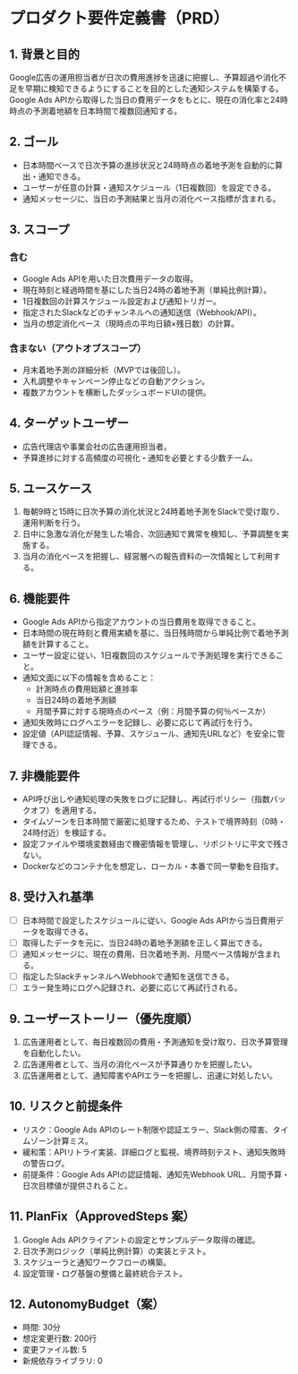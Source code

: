 # プロダクト要件定義書（PRD）

## 1. 背景と目的
Google広告の運用担当者が日次の費用進捗を迅速に把握し、予算超過や消化不足を早期に検知できるようにすることを目的とした通知システムを構築する。Google Ads APIから取得した当日の費用データをもとに、現在の消化率と24時時点の予測着地額を日本時間で複数回通知する。

## 2. ゴール
- 日本時間ベースで日次予算の進捗状況と24時時点の着地予測を自動的に算出・通知できる。
- ユーザーが任意の計算・通知スケジュール（1日複数回）を設定できる。
- 通知メッセージに、当日の予測結果と当月の消化ペース指標が含まれる。

## 3. スコープ
### 含む
- Google Ads APIを用いた日次費用データの取得。
- 現在時刻と経過時間を基にした当日24時の着地予測（単純比例計算）。
- 1日複数回の計算スケジュール設定および通知トリガー。
- 指定されたSlackなどのチャンネルへの通知送信（Webhook/API）。
- 当月の想定消化ペース（現時点の平均日額×残日数）の計算。

### 含まない（アウトオブスコープ）
- 月末着地予測の詳細分析（MVPでは後回し）。
- 入札調整やキャンペーン停止などの自動アクション。
- 複数アカウントを横断したダッシュボードUIの提供。

## 4. ターゲットユーザー
- 広告代理店や事業会社の広告運用担当者。
- 予算進捗に対する高頻度の可視化・通知を必要とする少数チーム。

## 5. ユースケース
1. 毎朝9時と15時に日次予算の消化状況と24時着地予測をSlackで受け取り、運用判断を行う。
2. 日中に急激な消化が発生した場合、次回通知で異常を検知し、予算調整を実施する。
3. 当月の消化ペースを把握し、経営層への報告資料の一次情報として利用する。

## 6. 機能要件
- Google Ads APIから指定アカウントの当日費用を取得できること。
- 日本時間の現在時刻と費用実績を基に、当日残時間から単純比例で着地予測額を計算すること。
- ユーザー設定に従い、1日複数回のスケジュールで予測処理を実行できること。
- 通知文面に以下の情報を含めること：
  - 計測時点の費用総額と進捗率
  - 当日24時の着地予測額
  - 月間予算に対する現時点のペース（例：月間予算の何％ペースか）
- 通知失敗時にログへエラーを記録し、必要に応じて再試行を行う。
- 設定値（API認証情報、予算、スケジュール、通知先URLなど）を安全に管理できる。

## 7. 非機能要件
- API呼び出しや通知処理の失敗をログに記録し、再試行ポリシー（指数バックオフ）を適用する。
- タイムゾーンを日本時間で厳密に処理するため、テストで境界時刻（0時・24時付近）を検証する。
- 設定ファイルや環境変数経由で機密情報を管理し、リポジトリに平文で残さない。
- Dockerなどのコンテナ化を想定し、ローカル・本番で同一挙動を目指す。

## 8. 受け入れ基準
- [ ] 日本時間で設定したスケジュールに従い、Google Ads APIから当日費用データを取得できる。
- [ ] 取得したデータを元に、当日24時の着地予測額を正しく算出できる。
- [ ] 通知メッセージに、現在の費用、日次着地予測、月間ペース情報が含まれる。
- [ ] 指定したSlackチャンネルへWebhookで通知を送信できる。
- [ ] エラー発生時にログへ記録され、必要に応じて再試行される。

## 9. ユーザーストーリー（優先度順）
1. 広告運用者として、毎日複数回の費用・予測通知を受け取り、日次予算管理を自動化したい。
2. 広告運用者として、当月の消化ペースが予算通りかを把握したい。
3. 広告運用者として、通知障害やAPIエラーを把握し、迅速に対処したい。

## 10. リスクと前提条件
- リスク：Google Ads APIのレート制限や認証エラー、Slack側の障害、タイムゾーン計算ミス。
- 緩和策：APIリトライ実装、詳細ログと監視、境界時刻テスト、通知失敗時の警告ログ。
- 前提条件：Google Ads APIの認証情報、通知先Webhook URL、月間予算・日次目標値が提供されること。

## 11. PlanFix（ApprovedSteps 案）
1. Google Ads APIクライアントの設定とサンプルデータ取得の確認。
2. 日次予測ロジック（単純比例計算）の実装とテスト。
3. スケジューラと通知ワークフローの構築。
4. 設定管理・ログ基盤の整備と最終統合テスト。

## 12. AutonomyBudget（案）
- 時間: 30分
- 想定変更行数: 200行
- 変更ファイル数: 5
- 新規依存ライブラリ: 0

